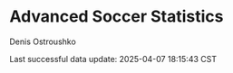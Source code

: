 # Advanced Soccer Statistics
Denis Ostroushko

<!-- gfm -->

Last successful data update: 2025-04-07 18:15:43 CST
